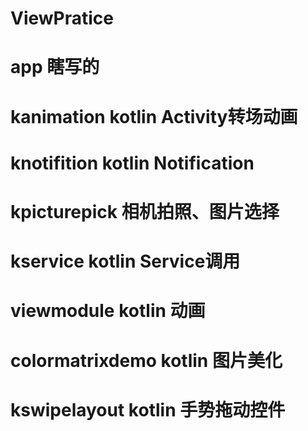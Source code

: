# ViewPratice
# app  瞎写的
# kanimation  kotlin Activity转场动画
# knotifition  kotlin Notification 
# kpicturepick 相机拍照、图片选择
# kservice  kotlin Service调用
# viewmodule   kotlin 动画
# colormatrixdemo  kotlin  图片美化
# kswipelayout kotlin 手势拖动控件
